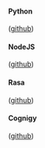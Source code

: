 
#### Python 
([github](https://github.com/ConversationalComponents/coco-sdk-py))
#### NodeJS 
([github](https://github.com/ConversationalComponents/coco-sdk-nodejs))
#### Rasa
([github](https://github.com/ConversationalComponents/coco-rasa))
#### Cognigy
([github](https://github.com/ConversationalComponents/cognigy-coco-module))